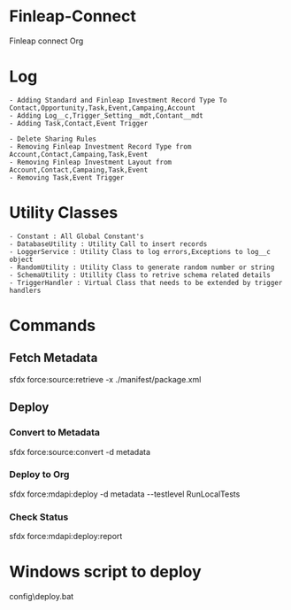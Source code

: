 # Finleap-Connect
Finleap connect Org

# Log
    - Adding Standard and Finleap Investment Record Type To Contact,Opportunity,Task,Event,Campaing,Account
    - Adding Log__c,Trigger_Setting__mdt,Contant__mdt
    - Adding Task,Contact,Event Trigger

    - Delete Sharing Rules 
    - Removing Finleap Investment Record Type from Account,Contact,Campaing,Task,Event
    - Removing Finleap Investment Layout from Account,Contact,Campaing,Task,Event
    - Removing Task,Event Trigger




# Utility Classes
    - Constant : All Global Constant's 
    - DatabaseUtility : Utility Call to insert records
    - LoggerService : Utility Class to log errors,Exceptions to log__c object
    - RandomUtility : Utility Class to generate random number or string
    - SchemaUtility : Utillity Class to retrive schema related details
    - TriggerHandler : Virtual Class that needs to be extended by trigger handlers



# Commands
## Fetch Metadata
sfdx force:source:retrieve -x ./manifest/package.xml 

## Deploy
### Convert to Metadata
sfdx force:source:convert -d metadata
### Deploy to Org
sfdx force:mdapi:deploy -d metadata  --testlevel RunLocalTests
### Check Status
sfdx force:mdapi:deploy:report 

# Windows script to deploy
config\deploy.bat
